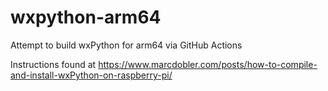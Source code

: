 # wxpython-arm64
Attempt to build wxPython for arm64 via GitHub Actions

Instructions found at https://www.marcdobler.com/posts/how-to-compile-and-install-wxPython-on-raspberry-pi/

